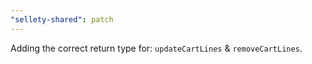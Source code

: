 ```yaml
---
"sellety-shared": patch
---
```


Adding the correct return type for: `updateCartLines` & `removeCartLines`.
